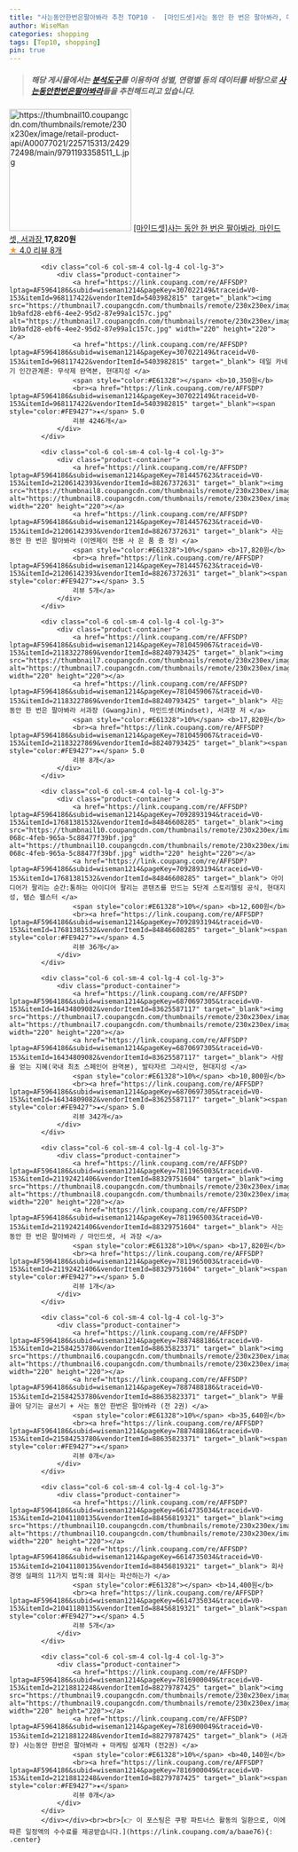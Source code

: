 ```yaml
---
title: "사는동안한번은팔아봐라 추천 TOP10 -  [마인드셋]사는 동안 한 번은 팔아봐라, 마인드셋, 서과장 "
author: WiseMan
categories: shopping
tags: [Top10, shopping]
pin: true
---
```


> ##### 해당 게시물에서는 [**분석도구**](https://itemscout.io/)를 이용하여 **성별**, **연령별** 등의 데이터를 바탕으로 [**사는동안한번은팔아봐라**](https://link.coupang.com/a/baae76)들을 추천해드리고 있습니다.
<div class="container"><div class="row">
            <div class="col-6 col-sm-4 col-lg-4 col-lg-3">
                <div class="product-container">
                    <a href="https://link.coupang.com/re/AFFSDP?lptag=AF5964186&subid=wiseman1214&pageKey=7821447371&traceid=V0-153&itemId=21245911628&vendorItemId=88306524494" target="_blank"><img src="https://thumbnail10.coupangcdn.com/thumbnails/remote/230x230ex/image/retail-product-api/A00077021/225715313/242972498/main/9791193358511_L.jpg" alt="https://thumbnail10.coupangcdn.com/thumbnails/remote/230x230ex/image/retail-product-api/A00077021/225715313/242972498/main/9791193358511_L.jpg" width="220" height="220"></a>
                    <a href="https://link.coupang.com/re/AFFSDP?lptag=AF5964186&subid=wiseman1214&pageKey=7821447371&traceid=V0-153&itemId=21245911628&vendorItemId=88306524494" target="_blank"> [마인드셋]사는 동안 한 번은 팔아봐라, 마인드셋, 서과장 </a>
                    <span style="color:#E61328"></span> <b>17,820원</b>
                    <br><a href="https://link.coupang.com/re/AFFSDP?lptag=AF5964186&subid=wiseman1214&pageKey=7821447371&traceid=V0-153&itemId=21245911628&vendorItemId=88306524494" target="_blank"><span style="color:#FE9427">★</span> 4.0
                    리뷰 8개</a>
                </div>
            </div>
            
            <div class="col-6 col-sm-4 col-lg-4 col-lg-3">
                <div class="product-container">
                    <a href="https://link.coupang.com/re/AFFSDP?lptag=AF5964186&subid=wiseman1214&pageKey=307022149&traceid=V0-153&itemId=968117422&vendorItemId=5403982815" target="_blank"><img src="https://thumbnail7.coupangcdn.com/thumbnails/remote/230x230ex/image/retail/images/3295499669579854-1b9afd28-ebf6-4ee2-95d2-87e99a1c157c.jpg" alt="https://thumbnail7.coupangcdn.com/thumbnails/remote/230x230ex/image/retail/images/3295499669579854-1b9afd28-ebf6-4ee2-95d2-87e99a1c157c.jpg" width="220" height="220"></a>
                    <a href="https://link.coupang.com/re/AFFSDP?lptag=AF5964186&subid=wiseman1214&pageKey=307022149&traceid=V0-153&itemId=968117422&vendorItemId=5403982815" target="_blank"> 데일 카네기 인간관계론: 무삭제 완역본, 현대지성 </a>
                    <span style="color:#E61328"></span> <b>10,350원</b>
                    <br><a href="https://link.coupang.com/re/AFFSDP?lptag=AF5964186&subid=wiseman1214&pageKey=307022149&traceid=V0-153&itemId=968117422&vendorItemId=5403982815" target="_blank"><span style="color:#FE9427">★</span> 5.0
                    리뷰 4246개</a>
                </div>
            </div>
            
            <div class="col-6 col-sm-4 col-lg-4 col-lg-3">
                <div class="product-container">
                    <a href="https://link.coupang.com/re/AFFSDP?lptag=AF5964186&subid=wiseman1214&pageKey=7814457623&traceid=V0-153&itemId=21206142393&vendorItemId=88267372631" target="_blank"><img src="https://thumbnail8.coupangcdn.com/thumbnails/remote/230x230ex/image/vendor_inventory/3761/5725c0807b4f339adfa9831a32ac2b87b8a8bc46427f5ed9aca8d30c3092.jpg" alt="https://thumbnail8.coupangcdn.com/thumbnails/remote/230x230ex/image/vendor_inventory/3761/5725c0807b4f339adfa9831a32ac2b87b8a8bc46427f5ed9aca8d30c3092.jpg" width="220" height="220"></a>
                    <a href="https://link.coupang.com/re/AFFSDP?lptag=AF5964186&subid=wiseman1214&pageKey=7814457623&traceid=V0-153&itemId=21206142393&vendorItemId=88267372631" target="_blank"> 사는 동안 한 번은 팔아봐라 (이엔제이 전용 사 은 품 증 정) </a>
                    <span style="color:#E61328">10%</span> <b>17,820원</b>
                    <br><a href="https://link.coupang.com/re/AFFSDP?lptag=AF5964186&subid=wiseman1214&pageKey=7814457623&traceid=V0-153&itemId=21206142393&vendorItemId=88267372631" target="_blank"><span style="color:#FE9427">★</span> 3.5
                    리뷰 5개</a>
                </div>
            </div>
            
            <div class="col-6 col-sm-4 col-lg-4 col-lg-3">
                <div class="product-container">
                    <a href="https://link.coupang.com/re/AFFSDP?lptag=AF5964186&subid=wiseman1214&pageKey=7810459067&traceid=V0-153&itemId=21183227869&vendorItemId=88240793425" target="_blank"><img src="https://thumbnail7.coupangcdn.com/thumbnails/remote/230x230ex/image/vendor_inventory/7538/ae7a035aa1883517731af92a4b8eafcc5c8310366c12dcc89d44f4c2ee62.png" alt="https://thumbnail7.coupangcdn.com/thumbnails/remote/230x230ex/image/vendor_inventory/7538/ae7a035aa1883517731af92a4b8eafcc5c8310366c12dcc89d44f4c2ee62.png" width="220" height="220"></a>
                    <a href="https://link.coupang.com/re/AFFSDP?lptag=AF5964186&subid=wiseman1214&pageKey=7810459067&traceid=V0-153&itemId=21183227869&vendorItemId=88240793425" target="_blank"> 사는 동안 한 번은 팔아봐라 서과장 (GwangJin), 마인드셋(Mindset), 서과장 저 </a>
                    <span style="color:#E61328">10%</span> <b>17,820원</b>
                    <br><a href="https://link.coupang.com/re/AFFSDP?lptag=AF5964186&subid=wiseman1214&pageKey=7810459067&traceid=V0-153&itemId=21183227869&vendorItemId=88240793425" target="_blank"><span style="color:#FE9427">★</span> 5.0
                    리뷰 8개</a>
                </div>
            </div>
            
            <div class="col-6 col-sm-4 col-lg-4 col-lg-3">
                <div class="product-container">
                    <a href="https://link.coupang.com/re/AFFSDP?lptag=AF5964186&subid=wiseman1214&pageKey=7092893194&traceid=V0-153&itemId=17681381532&vendorItemId=84846608285" target="_blank"><img src="https://thumbnail10.coupangcdn.com/thumbnails/remote/230x230ex/image/retail/images/2023/01/27/11/1/6aed5165-068c-4feb-965a-5c88477f39bf.jpg" alt="https://thumbnail10.coupangcdn.com/thumbnails/remote/230x230ex/image/retail/images/2023/01/27/11/1/6aed5165-068c-4feb-965a-5c88477f39bf.jpg" width="220" height="220"></a>
                    <a href="https://link.coupang.com/re/AFFSDP?lptag=AF5964186&subid=wiseman1214&pageKey=7092893194&traceid=V0-153&itemId=17681381532&vendorItemId=84846608285" target="_blank"> 아이디어가 팔리는 순간:통하는 아이디어 팔리는 콘텐츠를 만드는 5단계 스토리텔링 공식, 현대지성, 탬슨 웹스터 </a>
                    <span style="color:#E61328">10%</span> <b>12,600원</b>
                    <br><a href="https://link.coupang.com/re/AFFSDP?lptag=AF5964186&subid=wiseman1214&pageKey=7092893194&traceid=V0-153&itemId=17681381532&vendorItemId=84846608285" target="_blank"><span style="color:#FE9427">★</span> 4.5
                    리뷰 36개</a>
                </div>
            </div>
            
            <div class="col-6 col-sm-4 col-lg-4 col-lg-3">
                <div class="product-container">
                    <a href="https://link.coupang.com/re/AFFSDP?lptag=AF5964186&subid=wiseman1214&pageKey=6870697305&traceid=V0-153&itemId=16434809082&vendorItemId=83625587117" target="_blank"><img src="https://thumbnail7.coupangcdn.com/thumbnails/remote/230x230ex/image/vendor_inventory/b266/6e6edf0c126b56e57d43c1919a32bf4270abdae2dbab6fe5a5c7ecb25f3e.png" alt="https://thumbnail7.coupangcdn.com/thumbnails/remote/230x230ex/image/vendor_inventory/b266/6e6edf0c126b56e57d43c1919a32bf4270abdae2dbab6fe5a5c7ecb25f3e.png" width="220" height="220"></a>
                    <a href="https://link.coupang.com/re/AFFSDP?lptag=AF5964186&subid=wiseman1214&pageKey=6870697305&traceid=V0-153&itemId=16434809082&vendorItemId=83625587117" target="_blank"> 사람을 얻는 지혜(국내 최초 스페인어 완역본), 발타자르 그라시안, 현대지성 </a>
                    <span style="color:#E61328">10%</span> <b>10,800원</b>
                    <br><a href="https://link.coupang.com/re/AFFSDP?lptag=AF5964186&subid=wiseman1214&pageKey=6870697305&traceid=V0-153&itemId=16434809082&vendorItemId=83625587117" target="_blank"><span style="color:#FE9427">★</span> 5.0
                    리뷰 342개</a>
                </div>
            </div>
            
            <div class="col-6 col-sm-4 col-lg-4 col-lg-3">
                <div class="product-container">
                    <a href="https://link.coupang.com/re/AFFSDP?lptag=AF5964186&subid=wiseman1214&pageKey=7811965003&traceid=V0-153&itemId=21192421406&vendorItemId=88329751604" target="_blank"><img src="https://thumbnail8.coupangcdn.com/thumbnails/remote/230x230ex/image/vendor_inventory/e618/14e34a46035701ed09829a4fb9ff29d2cb7a046bdc1acac970eca282e761.jpg" alt="https://thumbnail8.coupangcdn.com/thumbnails/remote/230x230ex/image/vendor_inventory/e618/14e34a46035701ed09829a4fb9ff29d2cb7a046bdc1acac970eca282e761.jpg" width="220" height="220"></a>
                    <a href="https://link.coupang.com/re/AFFSDP?lptag=AF5964186&subid=wiseman1214&pageKey=7811965003&traceid=V0-153&itemId=21192421406&vendorItemId=88329751604" target="_blank"> 사는 동안 한 번은 팔아봐라 / 마인드셋, 서 과장 </a>
                    <span style="color:#E61328">10%</span> <b>17,820원</b>
                    <br><a href="https://link.coupang.com/re/AFFSDP?lptag=AF5964186&subid=wiseman1214&pageKey=7811965003&traceid=V0-153&itemId=21192421406&vendorItemId=88329751604" target="_blank"><span style="color:#FE9427">★</span> 5.0
                    리뷰 1개</a>
                </div>
            </div>
            
            <div class="col-6 col-sm-4 col-lg-4 col-lg-3">
                <div class="product-container">
                    <a href="https://link.coupang.com/re/AFFSDP?lptag=AF5964186&subid=wiseman1214&pageKey=7887488186&traceid=V0-153&itemId=21584253780&vendorItemId=88635823371" target="_blank"><img src="https://thumbnail6.coupangcdn.com/thumbnails/remote/230x230ex/image/vendor_inventory/7d98/012f47be9201868f239213ec577ef7f2681700b3ab9977e99c6fc7591665.png" alt="https://thumbnail6.coupangcdn.com/thumbnails/remote/230x230ex/image/vendor_inventory/7d98/012f47be9201868f239213ec577ef7f2681700b3ab9977e99c6fc7591665.png" width="220" height="220"></a>
                    <a href="https://link.coupang.com/re/AFFSDP?lptag=AF5964186&subid=wiseman1214&pageKey=7887488186&traceid=V0-153&itemId=21584253780&vendorItemId=88635823371" target="_blank"> 부를 끌어 당기는 글쓰기 + 사는 동안 한번은 팔아봐라 (전 2권) </a>
                    <span style="color:#E61328">10%</span> <b>35,640원</b>
                    <br><a href="https://link.coupang.com/re/AFFSDP?lptag=AF5964186&subid=wiseman1214&pageKey=7887488186&traceid=V0-153&itemId=21584253780&vendorItemId=88635823371" target="_blank"><span style="color:#FE9427">★</span> 
                    리뷰 0개</a>
                </div>
            </div>
            
            <div class="col-6 col-sm-4 col-lg-4 col-lg-3">
                <div class="product-container">
                    <a href="https://link.coupang.com/re/AFFSDP?lptag=AF5964186&subid=wiseman1214&pageKey=6614735034&traceid=V0-153&itemId=21041180135&vendorItemId=88456819321" target="_blank"><img src="https://thumbnail10.coupangcdn.com/thumbnails/remote/230x230ex/image/vendor_inventory/94c0/85a5bfeadea4758428fe66bc153d7f2b4d2c31d2ca2f5a8fc173871f1261.jpg" alt="https://thumbnail10.coupangcdn.com/thumbnails/remote/230x230ex/image/vendor_inventory/94c0/85a5bfeadea4758428fe66bc153d7f2b4d2c31d2ca2f5a8fc173871f1261.jpg" width="220" height="220"></a>
                    <a href="https://link.coupang.com/re/AFFSDP?lptag=AF5964186&subid=wiseman1214&pageKey=6614735034&traceid=V0-153&itemId=21041180135&vendorItemId=88456819321" target="_blank"> 회사경영 실패의 11가지 법칙:왜 회사는 파산하는가 </a>
                    <span style="color:#E61328"></span> <b>14,400원</b>
                    <br><a href="https://link.coupang.com/re/AFFSDP?lptag=AF5964186&subid=wiseman1214&pageKey=6614735034&traceid=V0-153&itemId=21041180135&vendorItemId=88456819321" target="_blank"><span style="color:#FE9427">★</span> 4.5
                    리뷰 5개</a>
                </div>
            </div>
            
            <div class="col-6 col-sm-4 col-lg-4 col-lg-3">
                <div class="product-container">
                    <a href="https://link.coupang.com/re/AFFSDP?lptag=AF5964186&subid=wiseman1214&pageKey=7816900049&traceid=V0-153&itemId=21218812248&vendorItemId=88279787425" target="_blank"><img src="https://thumbnail9.coupangcdn.com/thumbnails/remote/230x230ex/image/vendor_inventory/e0cc/62948f37c44b7e7b9c66f9ff12236237c6a87676d44e64531b69aaadc9e4.jpg" alt="https://thumbnail9.coupangcdn.com/thumbnails/remote/230x230ex/image/vendor_inventory/e0cc/62948f37c44b7e7b9c66f9ff12236237c6a87676d44e64531b69aaadc9e4.jpg" width="220" height="220"></a>
                    <a href="https://link.coupang.com/re/AFFSDP?lptag=AF5964186&subid=wiseman1214&pageKey=7816900049&traceid=V0-153&itemId=21218812248&vendorItemId=88279787425" target="_blank"> (서과장) 사는동안 한번은 팔아봐라 + 마케팅 설계자 (전2권) </a>
                    <span style="color:#E61328">10%</span> <b>40,140원</b>
                    <br><a href="https://link.coupang.com/re/AFFSDP?lptag=AF5964186&subid=wiseman1214&pageKey=7816900049&traceid=V0-153&itemId=21218812248&vendorItemId=88279787425" target="_blank"><span style="color:#FE9427">★</span> 
                    리뷰 0개</a>
                </div>
            </div>
            </div></div><br><br>[👉 이 포스팅은 쿠팡 파트너스 활동의 일환으로, 이에 따른 일정액의 수수료를 제공받습니다.](https://link.coupang.com/a/baae76){: .center}